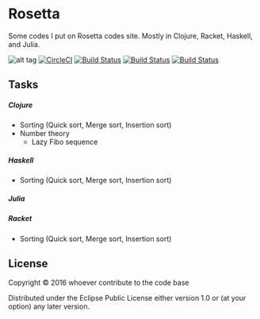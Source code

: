 # Rosetta

Some codes I put on Rosetta codes site.
Mostly in Clojure, Racket, Haskell, and Julia.

![alt tag](https://circleci.com/gh/squest/Rosetta.svg?style=shield)
[![CircleCI](https://circleci.com/gh/squest/Rosetta.svg?style=svg)](https://circleci.com/gh/squest/rosetta)
[![Build Status](https://travis-ci.org/squest/Rosetta.svg?branch=master)](https://travis-ci.org/squest/Rosetta)
[![Build Status](https://snap-ci.com/squest/Rosetta/branch/master/build_image)](https://snap-ci.com/squest/Rosetta/branch/master)
[![Build Status](https://semaphoreci.com/api/v1/squest/rosetta-2/branches/master/badge.svg)](https://semaphoreci.com/squest/rosetta-2)

## Tasks

##### Clojure

- Sorting (Quick sort, Merge sort, Insertion sort)
- Number theory
  - Lazy Fibo sequence

##### Haskell

- Sorting (Quick sort, Merge sort, Insertion sort)

##### Julia

##### Racket 

- Sorting (Quick sort, Merge sort, Insertion sort)

## License

Copyright © 2016 whoever contribute to the code base

Distributed under the Eclipse Public License either version 1.0 or (at
your option) any later version.
